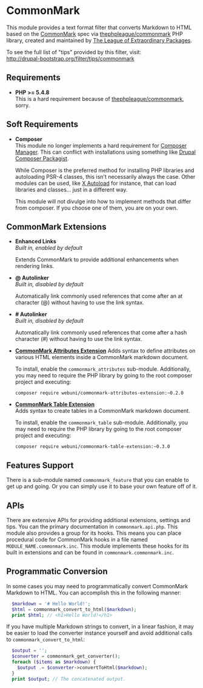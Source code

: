 # CommonMark

This module provides a text format filter that converts Markdown to HTML based
on the [CommonMark] spec via [thephpleague/commonmark] PHP library, created and
maintained by [The League of Extraordinary Packages].

To see the full list of "tips" provided by this filter, visit:  
http://drupal-bootstrap.org/filter/tips/commonmark

## Requirements
- **PHP >= 5.4.8**  
  This is a hard requirement because of [thephpleague/commonmark], sorry.

## Soft Requirements
- **Composer**  
  This module no longer implements a hard requirement for [Composer Manager].
  This can conflict with installations using something like
  [Drupal Composer Packagist].  
    
  While Composer is the preferred method for installing PHP libraries and
  autoloading PSR-4 classes, this isn't necessarily always the case. Other
  modules can be used, like [X Autoload] for instance, that can load libraries
  and classes... just in a different way.  
    
  This module will not divulge into how to implement methods that differ from
  composer. If you choose one of them, you are on your own.

## CommonMark Extensions
- **Enhanced Links**  
  _Built in, enabled by default_  
    
  Extends CommonMark to provide additional enhancements when rendering links.
- **@ Autolinker**  
  _Built in, disabled by default_  
    
  Automatically link commonly used references that come after an at character
  (@) without having to use the link syntax.
- **# Autolinker**  
  _Built in, disabled by default_  
    
  Automatically link commonly used references that come after a hash character
  (#) without having to use the link syntax.
- **[CommonMark Attributes Extension]**
  Adds syntax to define attributes on various HTML elements inside a CommonMark
  markdown document.  
    
  To install, enable the `commonmark_attributes` sub-module. Additionally, you
  may need to require the PHP library by going to the root composer project and
  executing:  
    
  `composer require webuni/commonmark-attributes-extension:~0.2.0`  
    
- **[CommonMark Table Extension]**  
  Adds syntax to create tables in a CommonMark markdown document.  
    
  To install, enable the `commonmark_table` sub-module. Additionally, you may
  need to require the PHP library by going to the root composer project and
  executing:  
    
  `composer require webuni/commonmark-table-extension:~0.3.0`

## Features Support
There is a sub-module named `commonmark_feature` that you can enable to get up
and going. Or you can simply use it to base your own feature off of it.

## APIs
There are extensive APIs for providing additional extensions, settings and tips.
You can the primary documentation in `commonmark.api.php`. This module also
provides a group for its hooks. This means you can place procedural code for
CommonMark hooks in a file named `MODULE_NAME.commonmark.inc`. This module
implements these hooks for its built in extensions and can be found in
`commonmark.commonmark.inc`.

## Programmatic Conversion
In some cases you may need to programmatically convert CommonMark Markdown to
HTML. You can accomplish this in the following manner:
```php
  $markdown = '# Hello World!';
  $html = commonmark_convert_to_html($markdown);
  print $html; // <h1>Hello World!</h1>
```

If you have multiple Markdown strings to convert, in a linear fashion, it may
be easier to load the converter instance yourself and avoid additional calls to
`commonmark_convert_to_html`:
```php
  $output = '';
  $converter = commonmark_get_converter();
  foreach ($items as $markdown) {
    $output .= $converter->convertToHtml($markdown);
  }
  print $output; // The concatenated output.
```

[CommonMark]: http://commonmark.org/
[CommonMark Attributes Extension]: https://github.com/webuni/commonmark-attributes-extension
[CommonMark Table Extension]: https://github.com/webuni/commonmark-table-extension
[Composer Manager]: https://www.drupal.org/project/composer_manager
[Drupal Composer Packagist]: https://packagist.drupal-composer.org/packages/drupal/commonmark
[thephpleague/commonmark]: https://github.com/thephpleague/commonmark
[The League of Extraordinary Packages]: http://commonmark.thephpleague.com/
[X Autoload]: https://www.drupal.org/project/xautoload
